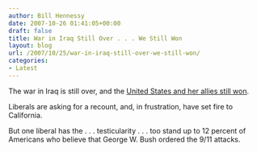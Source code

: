 ```yaml
---
author: Bill Hennessy
date: 2007-10-26 01:41:05+00:00
draft: false
title: War in Iraq Still Over . . . We Still Won
layout: blog
url: /2007/10/25/war-in-iraq-still-over-we-still-won/
categories:
- Latest
---
```


The war in Iraq is still over, and the [United States and her allies still won](https://victorycaucus.com/index.php?option=com_content&task=view&id=31745&Itemid=169).

Liberals are asking for a recount, and, in frustration, have set fire to California.

But one liberal has the . . . testicularity . . . too stand up to 12 percent of Americans who believe that George W. Bush ordered the 9/11 attacks.


